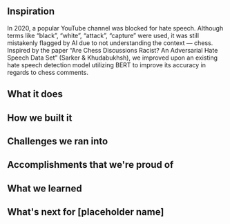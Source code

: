 ## Inspiration
In 2020, a popular YouTube channel was blocked for hate speech. Although terms like “black”, “white”, “attack”, “capture” were used, it was still mistakenly flagged by AI due to not understanding the context — chess. Inspired by the paper “Are Chess Discussions Racist? An Adversarial Hate Speech Data Set” (Sarker & Khudabukhsh), we improved upon an existing hate speech detection model utilizing BERT to improve its accuracy in regards to chess comments. 

## What it does

## How we built it

## Challenges we ran into

## Accomplishments that we're proud of

## What we learned

## What's next for [placeholder name]
